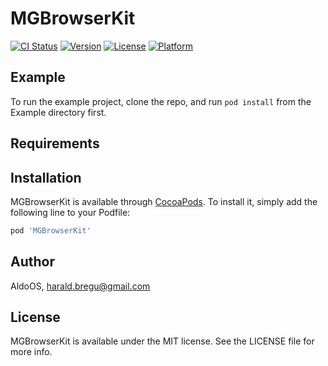 # MGBrowserKit

[![CI Status](https://img.shields.io/travis/AldoOS/MGBrowserKit.svg?style=flat)](https://travis-ci.org/AldoOS/MGBrowserKit)
[![Version](https://img.shields.io/cocoapods/v/MGBrowserKit.svg?style=flat)](https://cocoapods.org/pods/MGBrowserKit)
[![License](https://img.shields.io/cocoapods/l/MGBrowserKit.svg?style=flat)](https://cocoapods.org/pods/MGBrowserKit)
[![Platform](https://img.shields.io/cocoapods/p/MGBrowserKit.svg?style=flat)](https://cocoapods.org/pods/MGBrowserKit)

## Example

To run the example project, clone the repo, and run `pod install` from the Example directory first.

## Requirements

## Installation

MGBrowserKit is available through [CocoaPods](https://cocoapods.org). To install
it, simply add the following line to your Podfile:

```ruby
pod 'MGBrowserKit'
```

## Author

AldoOS, harald.bregu@gmail.com

## License

MGBrowserKit is available under the MIT license. See the LICENSE file for more info.
